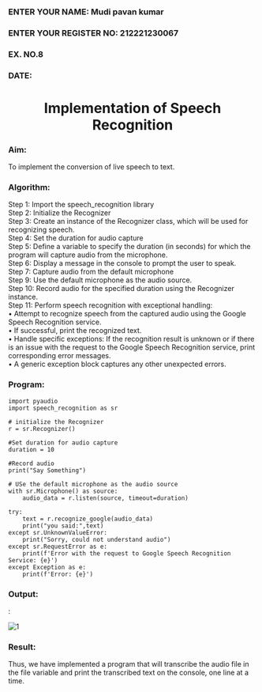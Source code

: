  <H3>ENTER YOUR NAME: Mudi pavan kumar</H3>
<H3>ENTER YOUR REGISTER NO: 212221230067</H3>
<H3>EX. NO.8</H3>
<H3>DATE:</H3>
<H1 ALIGN =CENTER>Implementation of Speech Recognition</H1>
<H3>Aim:</H3> 
 To implement the conversion of live speech to text.<BR>
<h3>Algorithm:</h3>
Step 1: Import the speech_recognition library<Br>
Step 2: Initialize the Recognizer<Br>
Step 3: Create an instance of the Recognizer class, which will be used for recognizing speech.<Br>
Step 4: Set the duration for audio capture<Br>
Step 5: Define a variable to specify the duration (in seconds) for which the program will capture audio from the microphone.<Br>
Step 6: Display a message in the console to prompt the user to speak.<Br>
Step 7: Capture audio from the default microphone<Br>
Step 9: Use the default microphone as the audio source.<Br>
Step 10: Record audio for the specified duration using the Recognizer instance.<Br>
Step 11: Perform speech recognition with exceptional handling:<Br>
•	Attempt to recognize speech from the captured audio using the Google Speech Recognition service.<Br>
•	If successful, print the recognized text.<Br>
•	Handle specific exceptions: If the recognition result is unknown or if there is an issue with the request to the Google Speech Recognition service, print corresponding error messages.<Br>
•	A generic exception block captures any other unexpected errors.<Br>
<H3>Program:</H3>

```
import pyaudio
import speech_recognition as sr

# initialize the Recognizer
r = sr.Recognizer()

#Set duration for audio capture
duration = 10

#Record audio
print("Say Something")

# USe the default microphone as the audio source
with sr.Microphone() as source:
    audio_data = r.listen(source, timeout=duration)

try:
    text = r.recognize_google(audio_data)
    print("you said:",text)
except sr.UnknownValueError:
    print("Sorry, could not understand audio")
except sr.RequestError as e:
    print(f'Error with the request to Google Speech Recognition Service: {e}')
except Exception as e:
    print(f'Error: {e}')
```
<H3> Output:</H3>:

![1](https://github.com/naramala-niharika/Ex-8--AAI/assets/94165377/c1556ae9-ecbf-40f2-b823-dd8323ad38f5)

<H3> Result:</H3>
Thus, we have implemented a program that will transcribe the audio file in the file variable and print the transcribed text on the console, one line at a time.
